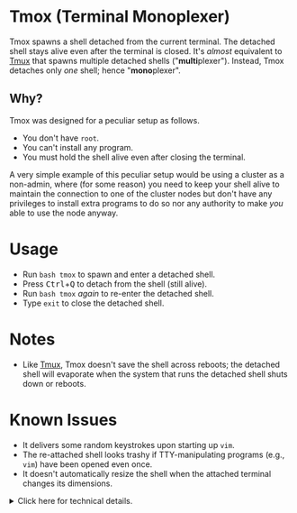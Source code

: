 # Tmox (Terminal Monoplexer)

Tmox spawns a shell detached from the current terminal. The detached shell stays alive even after the terminal is closed. It's _almost_ equivalent to [Tmux](https://github.com/tmux/tmux) that spawns multiple detached shells ("**multi**plexer"). Instead, Tmox detaches only _one_ shell; hence "**mono**plexer".

## Why?

Tmox was designed for a peculiar setup as follows.

 - You don't have `root`.
 - You can't install any program.
 - You must hold the shell alive even after closing the terminal.

A very simple example of this peculiar setup would be using a cluster as a non-admin, where (for some reason) you need to keep your shell alive to maintain the connection to one of the cluster nodes but don't have any privileges to install extra programs to do so nor any authority to make _you_ able to use the node anyway.

# Usage

 - Run `bash tmox` to spawn and enter a detached shell.
 - Press <kbd>Ctrl</kbd>+<kbd>Q</kbd> to detach from the shell (still alive).
 - Run `bash tmox` _again_ to re-enter the detached shell.
 - Type `exit` to close the detached shell.

# Notes

 - Like [Tmux](https://github.com/tmux/tmux), Tmox doesn't save the shell across reboots; the detached shell will evaporate when the system that runs the detached shell shuts down or reboots.

# Known Issues

 - It delivers some random keystrokes upon starting up `vim`.
 - The re-attached shell looks trashy if TTY-manipulating programs (e.g., `vim`) have been opened even once.
 - It doesn't automatically resize the shell when the attached terminal changes its dimensions.

<details>
<summary>Click here for technical details.</summary>
# Technical Details

While writing Tmox, I discovered some interesting technical details. I hope other people will find them interesting (or helpful).

## Detached Interactive Shell

TODO: Launching an interactive shell: `bash -i`
TODO: Detaching a process from the script: `nohup`, `set -m`

## Standard IO Redirection

TODO: Redirecting stdio: regular file, FIFO
TODO: "Faking" a normal pseudo-terminal: TTY/PTY, `script`

## Terminal Interaction

TODO: Forwarding stdin: `read`, `stty raw`, ANSI-C quoting
TODO: Receiving stdout/stderr: `tail`
TODO: Handling signals: `trap`, Bash Control Sequence, `kill 0`

## Miscelleneous

TODO: Using `flock`
TODO: Getting the current terminal dimension

</details>
